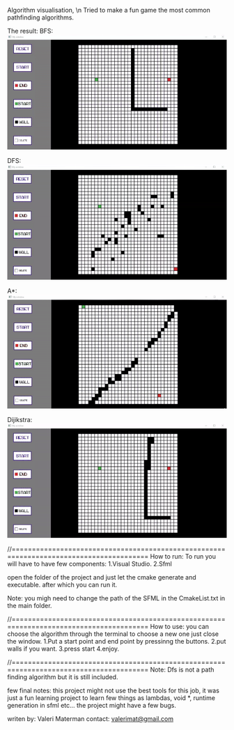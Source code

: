 Algorithm visualisation, \n
Tried to make a fun game the most common pathfinding algorithms.



The result:
BFS:
![BFS Demo](demo/BFS.gif)

DFS:
![DFS Demo](demo/DFS.gif)

A*:
![A* Demo](demo/Astar.gif)

Dijikstra:
![Dijikstra Demo](demo/Dijikstra.gif) 


//========================================================================================
How to run:
To run you will have to have few components:
1.Visual Studio.
2.Sfml

open the folder of the project and just let the cmake generate and executable.
after which you can run it.

Note: you migh need to change the path of the SFML in the CmakeList.txt in the main folder.

//========================================================================================
How to use:
you can choose the algorithm through the terminal
to choose a new one just close the window.
1.Put a start point and end point by pressinng the buttons.
2.put walls if you want.
3.press start
4.enjoy.

//========================================================================================
Note: Dfs is not a path finding algorithm but it is still included.

few final notes:
this project might not use the best tools for this job, it was just a fun learning project
to learn few things as lambdas, void *, runtime generation in sfml etc...
the project might have a few bugs.


writen by: Valeri Materman
contact: valerimat@gmail.com
